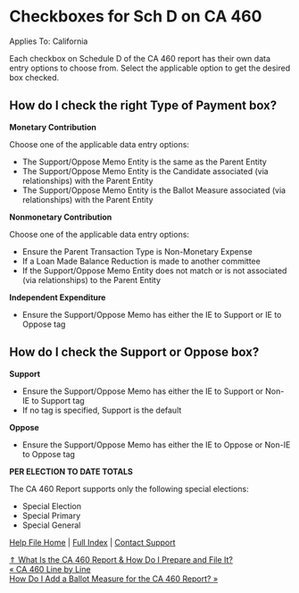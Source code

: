  Checkboxes for Sch D on CA 460
==========

Applies To: California

Each checkbox on Schedule D of the CA 460 report has their own data entry options to choose from. Select the applicable option to get the desired box checked.

How do I check the right Type of Payment box?
----------

**Monetary Contribution**

Choose one of the applicable data entry options:   

* The Support/Oppose Memo Entity is the same as the Parent Entity
* The Support/Oppose Memo Entity is the Candidate associated (via relationships) with the Parent Entity
* The Support/Oppose Memo Entity is the Ballot Measure associated (via relationships) with the Parent Entity 

**Nonmonetary Contribution**

Choose one of the applicable data entry options: 

* Ensure the Parent Transaction Type is Non-Monetary Expense
* If a Loan Made Balance Reduction is made to another committee
* If the Support/Oppose Memo Entity does not match or is not associated (via relationships) to the Parent Entity 

**Independent Expenditure**

* Ensure the Support/Oppose Memo has either the IE to Support or IE to Oppose tag

How do I check the Support or Oppose box?
----------

**Support**

* Ensure the Support/Oppose Memo has either the IE to Support or Non-IE to Support tag
* If no tag is specified, Support is the default

**Oppose**

* Ensure the Support/Oppose Memo has either the IE to Oppose or Non-IE to Oppose tag

**PER ELECTION TO DATE TOTALS**

The CA 460 Report supports only the following special elections:

* Special Election
* Special Primary
* Special General

[Help File Home](/help/) | [Full Index](/Help-File-Directory/) | [Contact Support](mailto:support@ISPolitical.com)

[⇑ What Is the CA 460 Report & How Do I Prepare and File It?](/What-Is-the-CA-46-Report-How-Do-I-Prepare-and-File-It)  
[« CA 460 Line by Line](/CA-46-Line-by-Line)  
[How Do I Add a Ballot Measure for the CA 460 Report? »](/How-Do-I-Add-a-Ballot-Measure)